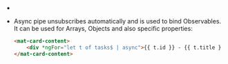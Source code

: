 - 

- Async pipe unsubscribes automatically and is used to bind Observables. It can be used for Arrays, Objects and also specific properties:

  ```html
  <mat-card-content>
      <div *ngFor="let t of tasks$ | async">{{ t.id }} - {{ t.title }}</div>
  </mat-card-content>
  ```

